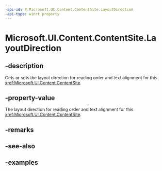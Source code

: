 ```yaml
---
-api-id: P:Microsoft.UI.Content.ContentSite.LayoutDirection
-api-type: winrt property
---
```


# Microsoft.UI.Content.ContentSite.LayoutDirection

<!--
public Microsoft.UI.Content.ContentLayoutDirection LayoutDirection { get; set; }
-->

## -description

Gets or sets the layout direction for reading order and text alignment for this <xref:Microsoft.UI.Content.ContentSite>.

## -property-value

The layout direction for reading order and text alignment for this <xref:Microsoft.UI.Content.ContentSite>.

## -remarks

## -see-also

## -examples
